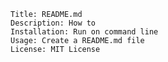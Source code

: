 
    Title: README.md
    Description: How to
    Installation: Run on command line
    Usage: Create a README.md file
    License: MIT License
    